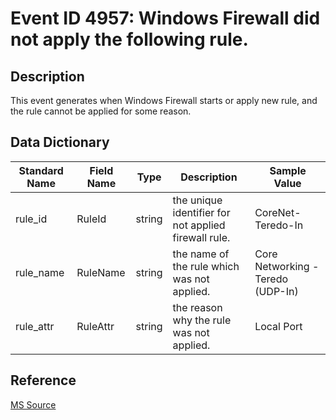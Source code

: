 # Event ID 4957: Windows Firewall did not apply the following rule.

## Description

This event generates when Windows Firewall starts or apply new rule, and the rule cannot be applied for some reason.

## Data Dictionary

|Standard Name|Field Name|Type|Description|Sample Value|
|---|---|---|---|---|
|rule_id|RuleId|string|the unique identifier for not applied firewall rule.|CoreNet-Teredo-In|
|rule_name|RuleName|string|the name of the rule which was not applied.|Core Networking - Teredo (UDP-In)|
|rule_attr|RuleAttr|string|the reason why the rule was not applied.|Local Port|

## Reference

[MS Source](https://github.com/MicrosoftDocs/windows-itpro-docs/blob/public/windows/security/threat-protection/auditing/event-4957.md)